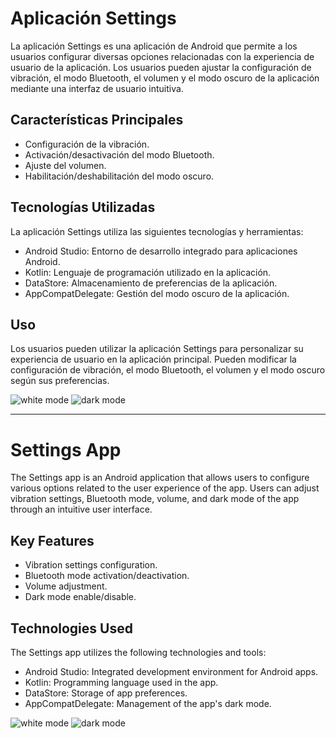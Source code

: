 # Aplicación Settings

La aplicación Settings es una aplicación de Android que permite a los usuarios configurar diversas opciones relacionadas con la experiencia de usuario de la aplicación. Los usuarios pueden ajustar la configuración de vibración, el modo Bluetooth, el volumen y el modo oscuro de la aplicación mediante una interfaz de usuario intuitiva.

## Características Principales

- Configuración de la vibración.
- Activación/desactivación del modo Bluetooth.
- Ajuste del volumen.
- Habilitación/deshabilitación del modo oscuro.

## Tecnologías Utilizadas

La aplicación Settings utiliza las siguientes tecnologías y herramientas:

- Android Studio: Entorno de desarrollo integrado para aplicaciones Android.
- Kotlin: Lenguaje de programación utilizado en la aplicación.
- DataStore: Almacenamiento de preferencias de la aplicación.
- AppCompatDelegate: Gestión del modo oscuro de la aplicación.

## Uso

Los usuarios pueden utilizar la aplicación Settings para personalizar su experiencia de usuario en la aplicación principal. Pueden modificar la configuración de vibración, el modo Bluetooth, el volumen y el modo oscuro según sus preferencias.


![white mode](https://github.com/GuidiUZ/SettingsApp/assets/83031656/804d7ec4-7590-4eff-ad8d-e2d271bb517e)
![dark mode](https://github.com/GuidiUZ/SettingsApp/assets/83031656/f6dd2c8c-6070-41e8-a4c1-4f1e9fac3aff)


---

# Settings App

The Settings app is an Android application that allows users to configure various options related to the user experience of the app. Users can adjust vibration settings, Bluetooth mode, volume, and dark mode of the app through an intuitive user interface.

## Key Features

- Vibration settings configuration.
- Bluetooth mode activation/deactivation.
- Volume adjustment.
- Dark mode enable/disable.

## Technologies Used

The Settings app utilizes the following technologies and tools:

- Android Studio: Integrated development environment for Android apps.
- Kotlin: Programming language used in the app.
- DataStore: Storage of app preferences.
- AppCompatDelegate: Management of the app's dark mode.

![white mode](https://github.com/GuidiUZ/SettingsApp/assets/83031656/804d7ec4-7590-4eff-ad8d-e2d271bb517e)
![dark mode](https://github.com/GuidiUZ/SettingsApp/assets/83031656/f6dd2c8c-6070-41e8-a4c1-4f1e9fac3aff)
